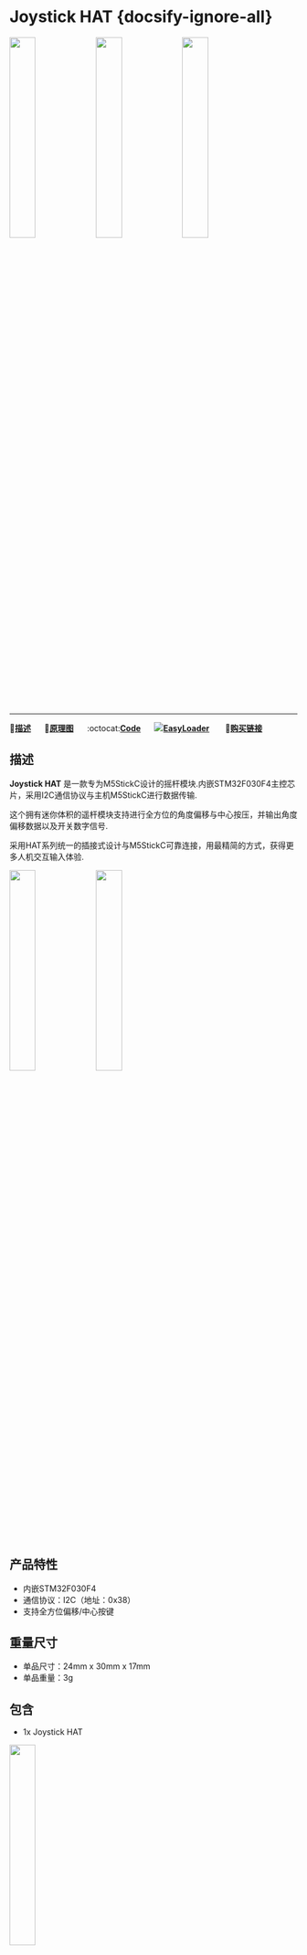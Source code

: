 # Joystick HAT {docsify-ignore-all}

<img src="assets\img\product_pics\hat\joystick_hat\joystick_hat_01.jpg" width="30%"><img src="assets\img\product_pics\hat\joystick_hat\joystick_hat_02.jpg" width="30%"><img src="assets\img\product_pics\hat\joystick_hat\joystick_hat_03.jpg" width="30%">
***

:memo:**[描述](#描述)**&nbsp;&nbsp;&nbsp;&nbsp;&nbsp;&nbsp;:electric_plug:**[原理图](#原理图)**&nbsp;&nbsp;&nbsp;&nbsp;&nbsp;&nbsp;:octocat:**[Code](#Code)**&nbsp;&nbsp;&nbsp;&nbsp;&nbsp;&nbsp;<img src="https://m5stack.oss-cn-shenzhen.aliyuncs.com/image/EasyLoader_M5StickC_logo_min.png">**[EasyLoader](#EasyLoader)** &nbsp;&nbsp;&nbsp;&nbsp;&nbsp;&nbsp;🛒**[购买链接](https://m5stack.com/products/m5stickc-joystick-hat)**


## 描述

**Joystick HAT** 是一款专为M5StickC设计的摇杆模块.内嵌STM32F030F4主控芯片，采用I2C通信协议与主机M5StickC进行数据传输.

这个拥有迷你体积的遥杆模块支持进行全方位的角度偏移与中心按压，并输出角度偏移数据以及开关数字信号.

采用HAT系列统一的插接式设计与M5StickC可靠连接，用最精简的方式，获得更多人机交互输入体验.


<img src="assets\img\product_pics\hat\joystick_hat\joystick_hat_04.jpg" width="30%"><img src="assets\img\product_pics\hat\joystick_hat\joystick_hat_05.jpg" width="30%">

## 产品特性

- 内嵌STM32F030F4
- 通信协议：I2C（地址：0x38）
- 支持全方位偏移/中心按键

## 重量尺寸

- 单品尺寸：24mm x 30mm x 17mm
- 单品重量：3g

## 包含

- 1x Joystick HAT

<img src="assets\img\product_pics\hat\joystick_hat\joystick_hat_06.jpg" width="30%">

## 应用

- 游戏控制器
- 无线摇杆设备

## 通信协议

<mark>I2C地址: 0x38</mark>

寄存器:

0x01 只读  4 bytes, 单轴数值 0 ~ 4096

`0: x轴原始数据低八位`

`1: x轴原始数据高八位`

`2: y轴原始数据低八位`

`3: y轴原始数据高八位`

0x02 只读 3 bytes

`0: x轴换算后数据 ( -127 ~ 127)`

`1: y轴换算后数据 (-127 ~ 127)`

`2: 0 or 1 (按键按下为0, 松开为1)`

0x03 只写 1 bytes

`0x00: 普通模式`

`0x01: 中心点校零`

`0x02: 最大值校准(需手动旋转摇杆获取最大值)`

`0x03: 保存中心点及最大值数据至flash, 保存后恢复至普通模式 `

> 摇杆校准方法：先i2c写寄存器0x03 然后发送 0x02,摇杆绕上下左右反复转圈几次,然后寄存器0x03写0x03保存.

## 原理图

<img src="assets\img\product_pics\hat\joystick_hat\joystick_hat_07.jpg" width="60%">

## EasyLoader

<img src="https://m5stack.oss-cn-shenzhen.aliyuncs.com/image/EasyLoader_M5StickC_logo.png" width="100px" style="margin-top:20px">

<a href="https://m5stack.oss-cn-shenzhen.aliyuncs.com/EasyLoader/HAT/Joystick/EasyLoader_Joystick_HAT.exe"><button type="button" class="btn btn-primary">点击下载EasyLoader</button></a>

>1.EasyLoader是一个简洁快速的程序烧录器，每一个产品页面里的EasyLoader都提供了一个与产品相关的案例程序，通过简单步骤将其烧录至主控，能够进行一系列的功能验证.**(目前EasyLoader仅适用于Windows操作系统)**

>2.下载软件后，双击运行应用程序，将M5设备通过数据线连接至电脑,选择端口参数，点击 **"Burn"** 即可开始烧录.(**为M5StickC烧录时，请将波特率设置在750000或115200**)


## Code

- **[Arduino](https://github.com/m5stack/M5-ProductExampleCodes/tree/master/Hat/hat-joystick/Arduino/Joystick_hat)**


## 管脚映射

<table>
 <tr><td>M5StickC</td><td>GPIO0</td><td>GPIO26</td><td>3.3V</td><td>GND</td></tr>
 <tr><td>Joystick HAT</td><td>SDA</td><td>SCL</td><td>3.3V</td><td>GND</td></tr>
</table>


## 相关视频

<video class="video_size" controls>
    <source src="https://m5stack.oss-cn-shenzhen.aliyuncs.com/video/Product_example_video/HAT/Joystick_HAT.mp4" type="video/mp4">
</video>